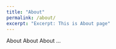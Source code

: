 ```yaml
---
title: "About"
permalink: /about/
excerpt: "Excerpt: This is About page"
---
```


About About About ...